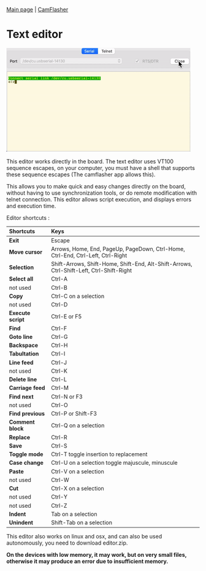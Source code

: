 [Main page](/README.md) | [CamFlasher](/doc/CAMFLASHER.md)

# Text editor

![ShellEdit.gif](/images/ShellEdit.gif "Shell and text editor")


This editor works directly in the board. The text editor uses VT100 sequence escapes, on your computer, you must have a shell that supports these sequence escapes (The camflasher app allows this).

This allows you to make quick and easy changes directly on the board, without having to use synchronization tools, or do remote modification with telnet connection.
This editor allows script execution, and displays errors and execution time.

Editor shortcuts : 

| Shortcuts           | Keys |
| :-------------------| :---------------|
| **Exit**            | Escape  |
| **Move cursor**     | Arrows, Home, End, PageUp, PageDown, Ctrl-Home, Ctrl-End, Ctrl-Left, Ctrl-Right          |
| **Selection**       | Shift-Arrows, Shift-Home, Shift-End, Alt-Shift-Arrows, Ctrl-Shift-Left, Ctrl-Shift-Right |
| **Select all**      | Ctrl-A |
| not used            | Ctrl-B |
| **Copy**            | Ctrl-C on a selection |
| not used            | Ctrl-D |
| **Execute script**  | Ctrl-E or F5 |
| **Find**            | Ctrl-F |
| **Goto line**       | Ctrl-G |
| **Backspace**       | Ctrl-H |
| **Tabultation**     | Ctrl-I |
| **Line feed**       | Ctrl-J |
| not used            | Ctrl-K |
| **Delete line**     | Ctrl-L |
| **Carriage feed**   | Ctrl-M |
| **Find next**       | Ctrl-N or F3 |
| not used            | Ctrl-O |
| **Find previous**   | Ctrl-P or Shift-F3 |
| **Comment block**   | Ctrl-Q on a selection |
| **Replace**         | Ctrl-R |
| **Save**            | Ctrl-S |
| **Toggle mode**     | Ctrl-T toggle insertion to replacement |
| **Case change**     | Ctrl-U on a selection toggle majuscule, minuscule |
| **Paste**           | Ctrl-V on a selection |
| not used            | Ctrl-W |
| **Cut**             | Ctrl-X on a selection |
| not used            | Ctrl-Y |
| not used            | Ctrl-Z |
| **Indent**          | Tab on a selection |
| **Unindent**        | Shift-Tab on a selection |


This editor also works on linux and osx, and can also be used autonomously,
you need to download editor.zip.

**On the devices with low memory, it may work, but on very small files, otherwise it may produce an error due to insufficient memory.**

